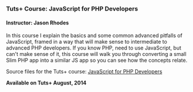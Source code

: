 ### Tuts+ Course: JavaScript for PHP Developers
#### Instructor: Jason Rhodes

In this course I explain the basics and some common advanced pitfalls of JavaScript, framed in a way that will make sense to intermediate to advanced PHP developers. If you know PHP, need to use JavaScript, but can't make sense of it, this course will walk you through converting a small Slim PHP app into a similar JS app so you can see how the concepts relate.

Source files for the Tuts+ course: [JavaScript for PHP Developers](https://courses.tutsplus.com/courses/)

**Available on Tuts+ August, 2014**
